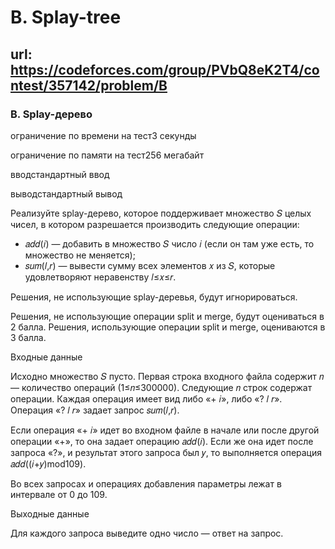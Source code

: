 # B. Splay-tree

## url: https://codeforces.com/group/PVbQ8eK2T4/contest/357142/problem/B

### B. Splay-дерево

ограничение по времени на тест3 секунды

ограничение по памяти на тест256 мегабайт

вводстандартный ввод

выводстандартный вывод


Реализуйте splay-дерево, которое поддерживает множество 𝑆 целых чисел, в котором разрешается производить следующие операции:

- 𝑎𝑑𝑑(𝑖) — добавить в множество 𝑆 число 𝑖 (если он там уже есть, то множество не меняется);
- 𝑠𝑢𝑚(𝑙,𝑟) — вывести сумму всех элементов 𝑥 из 𝑆, которые удовлетворяют неравенству 𝑙≤𝑥≤𝑟.


Решения, не использующие splay-деревья, будут игнорироваться.


Решения, не использующие операции split и merge, будут оцениваться в 2 балла. Решения, использующие операции split и merge, оцениваются в 3 балла.



Входные данные

Исходно множество 𝑆 пусто. Первая строка входного файла содержит 𝑛 — количество операций (1≤𝑛≤300000). Следующие 𝑛 строк содержат операции. Каждая операция имеет вид либо «+ 𝑖», либо «? 𝑙 𝑟». Операция «? 𝑙 𝑟» задает запрос 𝑠𝑢𝑚(𝑙,𝑟).


Если операция «+ 𝑖» идет во входном файле в начале или после другой операции «+», то она задает операцию 𝑎𝑑𝑑(𝑖). Если же она идет после запроса «?», и результат этого запроса был 𝑦, то выполняется операция 𝑎𝑑𝑑((𝑖+𝑦)mod109).


Во всех запросах и операциях добавления параметры лежат в интервале от 0 до 109.


Выходные данные

Для каждого запроса выведите одно число — ответ на запрос.
